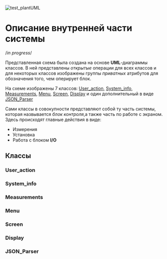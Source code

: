 
![test_plantUML](http://www.plantuml.com/plantuml/png/R8xFJi904CRl-nJp03RHgo741jS48otfbWCdOapH9aWDb8kdKYuc6aryaa9em3-KLvXv8wShYpLww6Rc-xxvzJiPnvUZU78x47R3RxeEM8EW7rjrK5tborQlwPov85hIwVpdx8nHU7sZdOOdfMD8UxaCYTEcQb_ONR2CO5AJEwtOgkD9Dlm_v-VATNfjsrFI0r5TQfO5E-p-YFD64c8OnG5e34JztvpQEBmFZeyEw_WAkCMC4ffYJWdcW0NEUSXmpd9AZxZWEUTfIY_0JyfcWU-O7VnGU2qevI-X6JsNHCt29MRuWMl01TXNSHWDgpTPANz7w0at77-Z1tu_GVz-POgmjU4QURNriYBZchjliT2O5StAil3LQ1NiECx2u3jFmN4wpLJw_oVOosglA-tS4IKEpOf25fkTgQ9vzpKDqp1DMoMNDFR7X-tFcBOz3awV1FXMvZfmEOpJYB9KQXHR6qCQ59wGuAXwtuMdpQVn21hdhy9LkttYhuyBQTqjetWfd8EE-WW44KVnDpZI5fH95BgkaNGQGEqrDHB8x3vaVeJYH-nsyjVtLyKB3w55kTk9BVET0rG8fBuoFMskt9_41F6qS9g3ZhRtzeowxGL5XmXu2AvLF_VAXJU8gv1f6DOW0nqWSd7b5P2BV8rTaFr9sbDF9sMqn-LMUj26lGl7KRyhxJWJlNTm7zPxWkYrkrIuXKudHmnaJNxSqyG-riG-qiG-rCIkriIkriIkrSIkqCG-rCJUqyIkqyG-rcG-VNcUygbpFP924m7yAFZDU_I-aVcNIJ62dmuRhzlc0wpmhMTPydpCTBNDGNSnbJ2wC6EAeOwXp7wUAgyveL6AAH0LXlFOapuTzn2LwptWXzWQS8v9MdZdQCuH1eyKaw4GImvFb9ba8vzRJNfJO0VjBKpRpnnD3MdXckYPtnl9pnnlVUDmwQQnLcey2WiSSU-7HFyrCbUn5AxWIZL7CJL7R6IEFasPLi3ILwE8WAoDzWWi1xZkvT9OCcg2IXQD5wKjHxwviaqntJR_lp3do75X3OaOpUPYBzceaap1p_OvjuLhFjB5SMdNEUDvKV2a3TroVQs9oZNvqbpbIkVkAbVHkIazl5EHcD6rQxvvQWVUNuFrcdhh-by3RyyOXAYqCJ2G-et1AwJOUvl9YZC2fUXLxiY9wHluDXtTFm00)




# Описание внутренней части системы #

/*in progress*/

Представленная схема была создана на основе **UML**-диаграммы классов. В ней представлены *открытые* операции для всех классов и для некоторых классов изображены группы *приватных* атрибутов для обозначения того, чем оперирует блок. 

На схеме изображены 7 классов: [User_action](#USER_ACTION), [System_info](#SYSTEM_INFO), [Measurements](#MEASUREMENTS), 
[Menu](#MENU), [Screen](#SCREEN), [Display](#DISPLAY) и один дополнительный в виде [JSON_Parser](#JSON_PARSER)

Сами классы в совокупности представляют собой ту часть системы, которая назвывается *блок контроля*,а также	 часть по работе с экраном.
Здесь происходят главные действия в виде: 

* Измерения 
* Установка
* Работа с блоком **I/O**

## Классы ##



### <a name="USER_ACTION">User_action</a> ###



### <a name="SYSTEM_INFO">System_info</a> ###



### <a name="MEASUREMENTS">Measurements</a> ###


### <a name="MENU">Menu</a> ###


### <a name="SCREEN">Screen</a> ###



### <a name="DISPLAY">Display</a> ###



### <a name="JSON_PARSER">JSON_Parser</a> ###
 